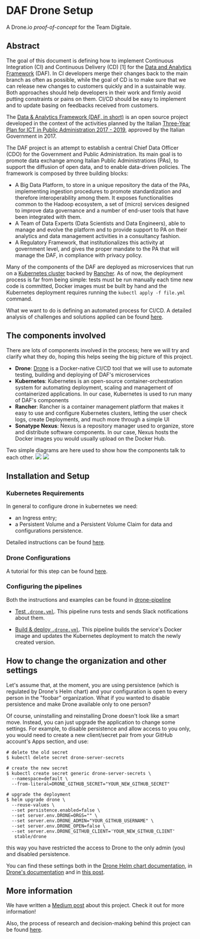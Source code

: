 # DAF Drone Setup

A Drone.io *proof-of-concept* for the Team Digitale.

## Abstract

The goal of this document is defining how to implement Continuous Integration (CI) and Continuous Delivery (CD) [1] for the [Data and Analytics Framework](https://teamdigitale.governo.it/it/projects/daf.htm) (DAF). In CI developers merge their changes back to the main branch as often as possible, while the goal of CD is to make sure that we can release new changes to customers quickly and in a sustainable way. Both approaches should help developers in their work and firmly avoid putting constraints or pains on them. CI/CD should be easy to implement and to update basing on feedbacks received from customers.

The [Data & Analytics Framework (DAF, in short)](https://pianotriennale-ict.readthedocs.io/en/latest/doc/09_data-analytics-framework.html) is an open source project developed in the context of the activities planned by the Italian [Three-Year Plan for ICT in Public Administration 2017 - 2019](https://pianotriennale-ict.readthedocs.io/en/latest/), approved by the Italian Government in 2017.

The DAF project is an attempt to establish a central Chief Data Officer (CDO) for the Government and Public Administration. Its main goal is to promote data exchange among Italian Public Administrations (PAs), to support the diffusion of open data, and to enable data-driven policies. The framework is composed by three building blocks:

- A Big Data Platform, to store in a unique repository the data of the PAs, implementing ingestion procedures to promote standardization and therefore interoperability among them. It exposes functionalities common to the Hadoop ecosystem, a set of (micro) services designed to improve data governance and a number of end-user tools that have been integrated with them.
- A Team of Data Experts (Data Scientists and Data Engineers), able to manage and evolve the platform and to provide support to PA on their analytics and data management activities in a consultancy fashion.
- A Regulatory Framework, that institutionalizes this activity at government level, and gives the proper mandate to the PA that will manage the DAF, in compliance with privacy policy.

Many of the components of the DAF are deployed as microservices that run on a [Kubernetes cluster](https://kubernetes.io/) backed by [Rancher](https://rancher.com/).
As of now, the deployment process is far from being simple: tests must be run manually each time new code is committed, Docker images must be built by hand and the Kubernetes deployment requires running the `kubectl apply -f file.yml` command.

What we want to do is defining an automated process for CI/CD. A detailed analysis of challenges and solutions applied can be found [here](https://docs.google.com/document/d/1Xi3MglejhG_tBD4qmx8wAqZ77c7OptrqHgRq4H7K878/edit?usp=sharing).


## The components involved
There are lots of components involved in the process; here we will try and clarify what they do, hoping this helps seeing the big picture of this project.
* **Drone**: [Drone](https://github.com/drone/drone) is a Docker-native CI/CD tool that we will use to automate testing, building and deploying of DAF's microservices
* **Kubernetes**: Kubernetes is an open-source container-orchestration system for automating deployment, scaling and management of containerized applications. In our case, Kubernetes is used to run many of DAF's components
* **Rancher**: Rancher is a container management platform that makes it easy to use and configure Kubernetes clusters, letting the user check logs, create Deployments, and much more through a simple UI
* **Sonatype Nexus**: Nexus is a repository manager used to organize, store and distribute software components. In our case, Nexus hosts the Docker images you would usually upload on the Docker Hub.

Two simple diagrams are here used to show how the components talk to each other.
![](https://i.imgur.com/uWWaSlk.jpg)
![](https://i.imgur.com/zDfw0WI.png)



## Installation and Setup

### Kubernetes Requirements

In general to configure drone in kubernetes we need:
- an Ingress entry;
- a Persistent Volume and a Persistent Volume Claim for data and configurations persistence.

Detailed instructions can be found [here](kubernetes/README.md).


### Drone Configurations
A tutorial for this step can be found [here](drone-install/README.md).


### Configuring the pipelines
Both the instructions and examples can be found in [drone-pipeline](drone-pipeline/README.md)

- [Test `.drone.yml`](drone-pipeline/test/.drone.yml). This pipeline runs tests and sends Slack notifications about them.

- [Build & deploy `.drone.yml`](drone-pipeline/build/.drone.yml). This pipeline builds the service's Docker image and updates the Kubernetes deployment to match the newly created version.


## How to change the organization and other settings
Let's assume that, at the moment, you are using persistence (which is regulated by Drone's Helm chart) and your configuration is open to every person in the "foobar" organization. What if you wanted to disable persistence and make Drone available only to one person?

Of course, uninstalling and reinstalling Drone doesn't look like a smart move. Instead, you can just upgrade the application to change some settings. For example, to disable persistence and allow access to you only, you would need to create a new client/secret pair from your GitHub account's Apps section, and use:

```
# delete the old secret
$ kubectl delete secret drone-server-secrets

# create the new secret 
$ kubectl create secret generic drone-server-secrets \
  --namespace=default \
  --from-literal=DRONE_GITHUB_SECRET="YOUR_NEW_GITHUB_SECRET"

# upgrade the deployment
$ helm upgrade drone \
  --reuse-values \
  --set persistence.enabled=false \
  --set server.env.DRONE=ORGS="" \
  --set server.env.DRONE_ADMIN="YOUR_GITHUB_USERNAME" \
  --set server.env.DRONE_OPEN=false \
  --set server.env.DRONE_GITHUB_CLIENT='YOUR_NEW_GITHUB_CLIENT'
   stable/drone
```

this way you have restricted the access to Drone to the only admin (you) and disabled persistence.

You can find these settings both in the [Drone Helm chart documentation](https://github.com/helm/charts/tree/master/stable/drone), in [Drone's documentation](http://readme.drone.io/) and in [this post](https://akomljen.com/set-up-a-drone-ci-cd-pipeline-with-kubernetes/).

## More information
We have written a [Medium post](https://medium.com/@lorenzo.soligo/setting-up-a-ci-cd-pipeline-with-drone-on-a-kubernetes-cluster-fc6779798430) about this project. Check it out for more information!

Also, the process of research and decision-making behind this project can be found [here](https://docs.google.com/document/d/1Xi3MglejhG_tBD4qmx8wAqZ77c7OptrqHgRq4H7K878/edit?usp=sharing).
